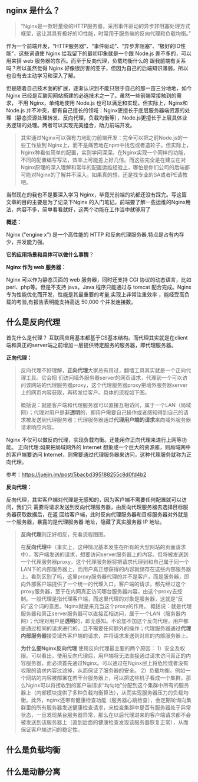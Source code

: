 ## nginx 是什么？

> “Nginx是一款轻量级的HTTP服务器，采用事件驱动的异步非阻塞处理方式框架，这让其具有极好的IO性能，时常用于服务端的反向代理和负载均衡。”

作为一个前端开发，“HTTP服务器”、“事件驱动”、“异步非阻塞”、“极好的IO性能”，这些词语使 Nginx 给我留下的最初印象就是一个跟 Node.js 差不多的，可以用来搭 web 服务器的东西。而至于反向代理，负载均衡什么的  跟我前端有关系吗？所以虽然觉得 Nginx 好像很厉害的亚子，但因为自己的后端知识薄弱，所以也没有去主动学习和深入了解。

但是随着自己技术面的扩展，逐渐认识到不能只限于自己的那一亩三分地地，如今 Nginx 已经是互联网网站搭建的必选技术之一了。虽然一些前端常接触到的需求， 不用 Nginx，单纯地使用 Node.js 也可以满足和实现，但实际上，Nginx和 Node.js 并不冲突，都有自己擅长的领域：Nginx更擅长于底层服务器端资源的处理（静态资源处理转发、反向代理，负载均衡等），Node.js更擅长于上层具体业务逻辑的处理。两者可以实现完美组合，助力前端开发。

> 其实通过Nginx可以强有力地助力前端开发：完全可以把之前Node.js的一些工作放到 Nginx上，而不是痛苦地在npm中找包或者造轮子。但实际上，Nginx种看似简单的配置，实则学问深深。在Nginx实现一个同样的功能，不同的配置编写写法，效率上可能差上好几倍。而这些完全是在建立在对Nginx原理的深入理解和常年的配置运维经验上，哪怕是你们公司的后端都可能对Nginx的了解并不深入。如果真的想，还是找专业的SA或者PE请教吧。

当然现在的我也不是要深入学习 Nginx，毕竟光前端的坑都还没有踩完。写这篇文章的目的主要是为了记录下Nginx 的入门笔记。前端要了解一些运维的Nginx用法，内容不多，简单看看就好，这两个功能在工作当中就够用了

**概述：**

Nginx ("engine x") 是一个高性能的 HTTP 和反向代理服务器,特点是占有内存少，并发能力强。

**它的应用场景和具体可以做什么事情**？

**Nginx 作为 web 服务器：**

Nginx 可以作为静态页面的 web 服务器，同时还支持 CGI 协议的动态语言，比如 perl、php等。但是不支持 java。Java 程序只能通过与 tomcat 配合完成。Nginx 专为性能优化而开发，性能是其最重要的考量,实现上非常注重效率 ，能经受高负载的考验,有报告表明能支持高达 50,000 个并发连接数。

## 什么是反向代理

首先什么是代理？ 互联网应用基本都基于CS基本结构。而代理其实就是在client端和真正的server端之前增加一层提供特定服务的服务器，即代理服务器。

**正向代理：**

> 反向代理不好理解，**正向代理**大家总有用过，翻墙工具其实就是一个正向代理工具。它会把 们访问墙外服务器server的网页请求，代理到一个可以访问该网站的代理服务器proxy，这个代理服务器proxy把墙外服务器server上的网页内容获取，再转发给客户。具体的流程如下图。
>
> 概括说：就是客户端和代理服务器可以直接互相访问，属于一个LAN（局域网）；代理对用户是**非透明**的，即用户需要自己操作或者感知得到自己的请求被发送到代理服务器；代理服务器通过**代理用户端的请求**来向域外服务器请求响应内容。

Nginx 不仅可以做反向代理，实现负载均衡。还能用作正向代理来进行上网等功能。
正向代理:如果把局域网外的 Internet 想象成一个巨大的资源库，则局域网中的客户端要访问 Internet，则需要通过代理服务器来访问，这种代理服务就称为正向代理。

参考：https://juejin.im/post/5bacbd395188255c8d0fd4b2

**反向代理：**

反向代理，其实客户端对代理是无感知的，因为客户端不需要任何配置就可以访问，我们只 需要将请求发送到反向代理服务器，由反向代理服务器去选择目标服务器获取数据后，在返 回给客户端，此时反向代理服务器和目标服务器对外就是一个服务器，暴露的是代理服务器 地址，隐藏了真实服务器 IP 地址。

> **反向代理**则正好相反，先看流程图图。
>
> 在**反向代理**中（事实上，这种情况基本发生在所有的大型网站的页面请求中），客户端发送的请求，想要访问server服务器上的内容。但将被发送到一个代理服务器proxy，这个代理服务器将把请求代理到和自己属于同一个LAN下的内部服务器上，而用户真正想获得的内容就储存在这些内部服务器上。看到区别了吗，这里proxy服务器代理的并不是客户，而是服务器，即向外部客户端提供了一个统一的代理入口，客户端的请求，都先经过这个proxy服务器，至于在内网真正访问哪台服务器内容，由这个proxy去控制。一般代理是指代理客户端，而这里代理的对象是服务器，这就是“反向”这个词的意思。Nginx就是来充当这个proxy的作用。 概括说：就是代理服务器和真正server服务器可以直接互相访问，属于一个LAN（服务器内网）；代理对用户是**透明**的，即无感知。不论加不加这个反向代理，用户都是通过相同的请求进行的，且不需要任何额外的操作；代理服务器通过**代理内部服务器**接受域外客户端的请求，并将请求发送到对应的内部服务器上。
>
> **为什么要Nginx反向代理** 使用反向代理最主要的两个原因： 1）安全及权限。可以看出，使用反向代理后，用户端将无法直接通过请求访问真正的内容服务器，而必须首先通过Nginx。可以通过在Nginx层上将危险或者没有权限的请求内容过滤掉，从而保证了服务器的安全。 2）负载均衡。例如一个网站的内容被部署在若干台服务器上，可以把这些机子看成一个集群，那么Nginx可以将接收到的客户端请求“均匀地”分配到这个集群中所有的服务器上（内部模块提供了多种负载均衡算法），从而实现服务器压力的负载均衡。此外，nginx还带有健康检查功能（服务器心跳检查），会定期轮询向集群里的所有服务器发送健康检查请求，来检查集群中是否有服务器处于异常状态，一旦发现某台服务器异常，那么在以后代理进来的客户端请求都不会被发送到该服务器上（直到后面的健康检查发现该服务器恢复正常），从而保证客户端访问的稳定性。

## 什么是负载均衡

## 什么是动静分离